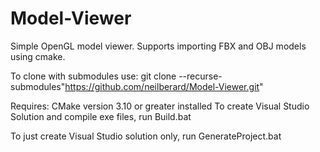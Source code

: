 # Model-Viewer



Simple OpenGL model viewer. Supports importing FBX and OBJ models using cmake.  

To clone with submodules use:
git clone --recurse-submodules"https://github.com/neilberard/Model-Viewer.git"


Requires: CMake version 3.10 or greater installed 
To create Visual Studio Solution and compile exe files, run Build.bat

To just create Visual Studio solution only, run GenerateProject.bat
